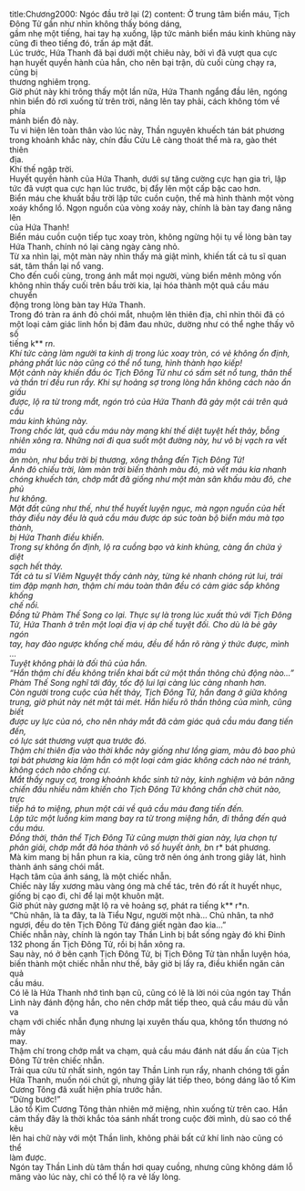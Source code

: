 title:Chương2000: Ngóc đầu trở lại (2)
content:
Ở trung tâm biển máu, Tịch Đông Tử gần như nhìn không thấy bóng dáng,<br>gầm nhẹ một tiếng, hai tay hạ xuống, lập tức mảnh biển máu kinh khủng này<br>cũng đi theo tiếng đó, trấn áp mặt đất.<br>Lúc trước, Hứa Thanh đã bại dưới một chiêu này, bởi vì đã vượt qua cực<br>hạn huyết quyền hành của hắn, cho nên bại trận, dù cuối cùng chạy ra, cũng bị<br>thương nghiêm trọng.<br>Giờ phút này khi trông thấy một lần nữa, Hứa Thanh ngẩng đầu lên, ngóng<br>nhìn biển đỏ rơi xuống từ trên trời, nâng lên tay phải, cách không tóm về phía<br>mảnh biển đỏ này.<br>Tu vi hiện lên toàn thân vào lúc này, Thần nguyên khuếch tán bát phương<br>trong khoảnh khắc này, chín đầu Cửu Lê càng thoát thể mà ra, gào thét thiên<br>địa.<br>Khí thế ngập trời.<br>Huyết quyền hành của Hứa Thanh, dưới sự tăng cường cực hạn gia trì, lập<br>tức đã vượt qua cực hạn lúc trước, bị đẩy lên một cấp bậc cao hơn.<br>Biển máu che khuất bầu trời lập tức cuồn cuộn, thế mà hình thành một vòng<br>xoáy khổng lồ. Ngọn nguồn của vòng xoáy này, chính là bàn tay đang nâng lên<br>của Hứa Thanh!<br>Biển máu cuồn cuộn tiếp tục xoay tròn, không ngừng hội tụ về lòng bàn tay<br>Hứa Thanh, chính nó lại càng ngày càng nhỏ.<br>Từ xa nhìn lại, một màn này nhìn thấy mà giật mình, khiến tất cả tu sĩ quan<br>sát, tâm thần lại nổ vang.<br>Cho đến cuối cùng, trong ánh mắt mọi người, vùng biển mênh mông vốn<br>không nhìn thấy cuối trên bầu trời kia, lại hóa thành một quả cầu máu chuyển<br>động trong lòng bàn tay Hứa Thanh.<br>Trong đó tràn ra ánh đỏ chói mắt, nhuộm lên thiên địa, chỉ nhìn thôi đã có<br>một loại cảm giác linh hồn bị đâm đau nhức, dường như có thể nghe thấy vô số<br>tiếng k** r*n.<br>Khí tức càng làm người ta kinh dị trong lúc xoay tròn, có vẻ không ổn định,<br>phảng phất lúc nào cũng có thể nổ tung, hình thành hạo kiếp!<br>Một cảnh này khiến đầu óc Tịch Đông Tử như có sấm sét nổ tung, thân thể<br>và thần trí đều run rẩy. Khi sự hoảng sợ trong lòng hắn không cách nào ẩn giấu<br>được, lộ ra từ trong mắt, ngón trỏ của Hứa Thanh đã gảy một cái trên quả cầu<br>máu kinh khủng này.<br>Trong chốc lát, quả cầu máu này mang khí thế diệt tuyệt hết thảy, bỗng<br>nhiên xông ra. Những nơi đi qua suốt một đường này, hư vô bị vạch ra vết máu<br>ăn mòn, như bầu trời bị thương, xông thẳng đến Tịch Đông Tử!<br>Ánh đỏ chiếu trời, làm màn trời biến thành màu đỏ, mà vết máu kia nhanh<br>chóng khuếch tán, chớp mắt đã giống như một màn sân khấu màu đỏ, che phủ<br>hư không.<br>Mặt đất cũng như thế, như thể huyết luyện ngục, mà ngọn nguồn của hết<br>thảy điều này đều là quả cầu máu được áp súc toàn bộ biển máu mà tạo thành,<br>bị Hứa Thanh điều khiển.<br>Trong sự không ổn định, lộ ra cuồng bạo và kinh khủng, càng ẩn chứa ý diệt<br>sạch hết thảy.<br>Tất cả tu sĩ Viêm Nguyệt thấy cảnh này, từng kẻ nhanh chóng rút lui, trái<br>tim đập mạnh hơn, thậm chí máu toàn thân đều có cảm giác sắp không khống<br>chế nổi.<br>Đồng tử Phàm Thế Song co lại. Thực sự là trong lúc xuất thủ với Tịch Đông<br>Tử, Hứa Thanh ở trên một loại địa vị áp chế tuyệt đối. Cho dù là bẻ gãy ngón<br>tay, hay đảo ngược khống chế máu, đều để hắn rõ ràng ý thức được, mình …<br>Tuyệt không phải là đối thủ của hắn.<br>“Hắn thậm chí đều không triển khai bất cứ một thần thông chủ động nào…”<br>Phàm Thế Song nghĩ tới đây, tốc độ lui lại càng lúc càng nhanh hơn.<br>Còn người trong cuộc của hết thảy, Tịch Đông Tử, hắn đang ở giữa không<br>trung, giờ phút này nét mặt tái mét. Hắn hiểu rõ thần thông của mình, cũng biết<br>được uy lực của nó, cho nên nháy mắt đã cảm giác quả cầu máu đang tiến đến,<br>có lực sát thương vượt qua trước đó.<br>Thậm chí thiên địa vào thời khắc này giống như lồng giam, màu đỏ bao phủ<br>tại bát phương kia làm hắn có một loại cảm giác không cách nào né tránh,<br>không cách nào chống cự.<br>Mắt thấy nguy cơ, trong khoảnh khắc sinh tử này, kinh nghiệm và bản năng<br>chiến đấu nhiều năm khiến cho Tịch Đông Tử không chần chờ chút nào, trực<br>tiếp há to miệng, phun một cái về quả cầu máu đang tiến đến.<br>Lập tức một luồng kim mang bay ra từ trong miệng hắn, đi thẳng đến quả<br>cầu máu.<br>Đồng thời, thân thể Tịch Đông Tử cũng mượn thời gian này, lựa chọn tự<br>phân giải, chớp mắt đã hóa thành vô số huyết ảnh, b*n r* bát phương.<br>Mà kim mang bị hắn phun ra kia, cũng trở nên óng ánh trong giây lát, hình<br>thành ánh sáng chói mắt.<br>Hạch tâm của ánh sáng, là một chiếc nhẫn.<br>Chiếc này lấy xương màu vàng óng mà chế tác, trên đó rất ít huyết nhục,<br>giống bị cạo đi, chỉ để lại một khuôn mặt.<br>Giờ phút này gương mặt lộ ra vẻ hoảng sợ, phát ra tiếng k** r*n.<br>“Chủ nhân, là ta đây, ta là Tiểu Ngư, người một nhà… Chủ nhân, ta nhớ<br>ngươi, đều do tên Tịch Đông Tử đáng giết ngàn đao kia…”<br>Chiếc nhẫn này, chính là ngón tay Thần Linh bị bắt sống ngày đó khi Đinh<br>132 phong ấn Tịch Đông Tử, rồi bị hắn xông ra.<br>Sau này, nó ở bên cạnh Tịch Đông Tử, bị Tịch Đông Tử tàn nhẫn luyện hóa,<br>biến thành một chiếc nhẫn như thế, bây giờ bị lấy ra, điều khiển ngăn cản quả<br>cầu máu.<br>Có lẽ là Hứa Thanh nhớ tình bạn cũ, cũng có lẽ là lời nói của ngón tay Thần<br>Linh này đánh động hắn, cho nên chớp mắt tiếp theo, quả cầu máu dù vẫn va<br>chạm với chiếc nhẫn đụng nhưng lại xuyên thấu qua, không tổn thương nó mảy<br>may.<br>Thậm chí trong chớp mắt va chạm, quả cầu máu đánh nát dấu ấn của Tịch<br>Đông Tử trên chiếc nhẫn.<br>Trải qua cửu tử nhất sinh, ngón tay Thần Linh run rẩy, nhanh chóng tới gần<br>Hứa Thanh, muốn nói chút gì, nhưng giây lát tiếp theo, bóng dáng lão tổ Kim<br>Cương Tông đã xuất hiện phía trước hắn.<br>“Dừng bước!”<br>Lão tổ Kim Cương Tông thản nhiên mở miệng, nhìn xuống từ trên cao. Hắn<br>cảm thấy đây là thời khắc tỏa sánh nhất trong cuộc đời mình, dù sao có thể kêu<br>lên hai chữ này với một Thần linh, không phải bất cứ khí linh nào cũng có thể<br>làm được.<br>Ngón tay Thần Linh dù tâm thần hơi quay cuồng, nhưng cũng không dám lỗ<br>mãng vào lúc này, chỉ có thể lộ ra vẻ lấy lòng.